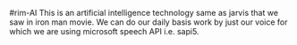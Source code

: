 #rim-AI
This is an artificial intelligence technology same as jarvis that we saw in iron man movie. 
We can do our daily basis work by just our voice for which we are using microsoft speech API i.e. sapi5. 
